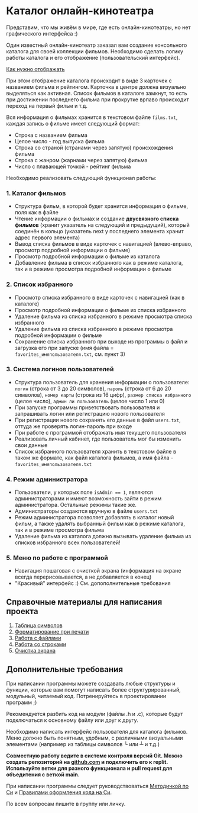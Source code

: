 # Каталог онлайн-кинотеатра

Представим, что мы живём в мире, где есть онлайн-кинотеатры, но нет графического интерфейса :)

Один известный онлайн-кинотеатр заказал вам создание консольного каталога для своей коллекции фильмов. Необходимо сделать логику работы каталога и его отображение (пользовательский интерфейс).

[Как нужно отображать](https://www.jqueryscript.net/demo/Smooth-Card-Carousel-jQuery-CSS3/)

При этом отображение каталога происходит в виде 3 карточек с названием фильма и рейтингом. Карточка в центре должна визуально выделяться как активная. Список фильмов в каталоге замкнут, то есть при достижении последнего фильма при прокрутке врпаво происходит переход на первый фильм и т.д.

Вся информация о фильмах хранится в текстовом файле `films.txt`, каждая запись о фильме имеет следующий формат:
- Строка с названием фильма
- Целое число - год выпуска фильма
- Строка со страной (странами через запятую) происхождения фильма
- Строка с жанром (жарнами через запятую) фильма
- Число с плавающей точкой - рейтинг фильма

Необходимо реализовать следующий функционал работы:

### 1. Каталог фильмов
- Структура фильм, в которой будет хранится информация о фильме, поля как в файле
- Чтение информации о фильмах и создание **двусвязного списка фильмов** (хранит указатель на следующий и предыдущий), который соединён в кольцо (указатель next у последнего элемента хранит адрес первого элемента)
- Вывод списка фильмов в виде карточек с навигацией (влево-вправо, просмотр подробной информации о фильме)
- Просмотр подробной информации о фильме из каталога
- Добавление фильма в список избранного как в режиме каталога, так и в режиме просмотра подробной информации о фильме

### 2. Список избранного
- Просмотр списка избранного в виде карточек с навигацией (как в каталоге)
- Просмотр подробной информации о фильме из списка избранного
- Удаление фильма из списка избранного в режиме просмотра списка избранного
- Удаление фильма из списка избранного в режиме просмотра подробной информации о фильме
- Сохранение списка избранного при выходе из программы в файл и загрузка его при запуске (имя файла = `favorites_имяпользователя.txt`, см. пункт 3)

### 3. Система логинов пользователей
- Структура пользователь для хранения информации о пользователе: `логин` (строка от 3 до 20 символов), `пароль` (строка от 6 до 20 символов), `номер карты` (строка из 16 цифр), `размер списка избранного` (целое число), `админ ли пользователь` (целое число 1 или 0)
- При запуске программы приветствовать пользователя и запрашивать логин или регистрацию нового пользователя
- При регистрации нового сохранять его данные в файл `users.txt`, оттуда же проверять логин-пароль при входе
- При работе с программой отображать имя текущего пользователя
- Реализовать личный кабинет, где пользователь мог бы изменить свои данные
- Список избранного пользователя хранить в текстовом файле в таком же формате, как файл каталога фильмов, а имя файла - `favorites_имяпользователя.txt`

### 4. Режим администратора
- Пользователи, у которых поле `isAdmin == 1`, являются администраторами и имеют возможность зайти в режим администратора. Остальные режимы такие же.
- Администраторы создаются вручную в файле `users.txt`
- Режим администратора позволяет добавлять в каталог новый фильм, а также удалять выбранный фильм как в режиме каталога, так и в режиме просмотра фильма
- Удаление фильма из каталога должно вызывать удаление фильма из списков избранного всех пользователей!

### 5. Меню по работе с программой
- Навигация пошаговая с очисткой экрана (информация на экране всегда перерисовывается, а не добавляется в конец)
- "Красивый" интерфейс :) См. допополнительные требования


## Справочные материалы для написания проекта

1. [Таблица символов](https://theasciicode.com.ar/)
2. [Форматирование при печати](http://youngcoder.ru/lessons/3/formatnyi_vyvod_printf.php)
3. [Работа с файлами](https://younglinux.info/c/fopen)
4. [Работа со строками](http://youngcoder.ru/lessons/9/simvolnie_stroki_vvod_i_vyvod.php)
5. [Очистка экрана](https://www.cyberforum.ru/cpp-beginners/thread26478.html)

## Дополнительные требования

При написании программы можете создавать любые структуры и функции, которые вам помогут написать более структурированный, модульный, читаемый код. Потренируйтесь в проектировании программ ;)

Рекомендуется разбить код на модули (файлы .h и .c), которые будут подключаться к основному файлу или друг к другу.

Необходимо написать интерфейс пользователя для каталога фильмов. Меню должно быть понятным, удобным, с различными визуальными элементами (например из таблицы символов └ или ┴ и т.д.)

**Совместную работу ведите в системе контроля версий Git. Можно создать репозиторий на [github.com](github.com) и подключить его к replit. Используйте ветки для разного функционала и pull request для объедитения с веткой main.**

При написании программы следует руководствоваться [Методичкой по Си](https://docs.google.com/document/d/1xBCa22mlYdWKlb4px1vPLPJS1Tqt2mlgsHtbOZa8Xn8/edit) и [Правилами оформления кода на Си](https://docs.google.com/document/d/19whC799AqENdLdcx8VzePjKAjzvyxwbcddJ6Q9FXpA4/edit).

По всем вопросам пишите в группу или личку.